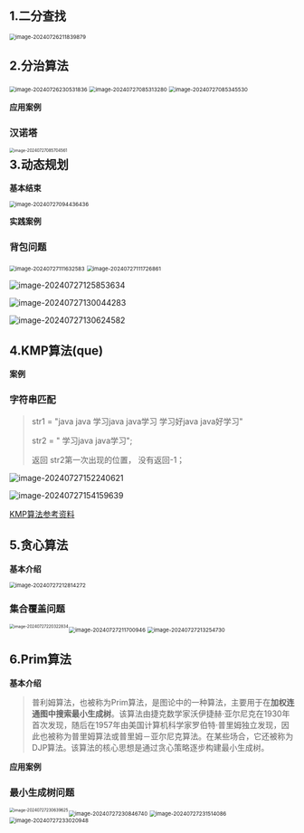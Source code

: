 ## 1.二分查找



<img src="assets/image-20240726211839879.png" alt="image-20240726211839879" style="zoom:67%;" />



## 2.分治算法



<img src="assets/image-20240726230531836.png" alt="image-20240726230531836" style="zoom:67%;" />

<img src="assets/image-20240727085313280.png" alt="image-20240727085313280" style="zoom:67%;" />

<img src="assets/image-20240727085345530.png" alt="image-20240727085345530" style="zoom:67%;" />

**应用案例**

### 汉诺塔

<img align=left src="assets/image-20240727085704561.png" alt="image-20240727085704561" style="zoom:50%;" />



## 3.动态规划

**基本结束**

<img src="assets/image-20240727094436436.png" alt="image-20240727094436436" style="zoom:67%;" />



**实践案例**

### 背包问题

<img src="assets/image-20240727111632583.png" alt="image-20240727111632583" style="zoom:67%;" />

<img src="assets/image-20240727111726861.png" alt="image-20240727111726861" style="zoom:67%;" />

![image-20240727125853634](assets/image-20240727125853634.png)

![image-20240727130044283](assets/image-20240727130044283.png)

![image-20240727130624582](assets/image-20240727130624582.png)



## 4.KMP算法(que)



**案例**

### 字符串匹配

>str1 = "java java 学习java java学习 学习好java java好学习"
>
>str2 = " 学习java java学习";
>
>返回 str2第一次出现的位置， 没有返回-1；

![image-20240727152240621](assets/image-20240727152240621.png)



![image-20240727154159639](assets/image-20240727154159639.png)

[KMP算法参考资料](https://www.cnblogs.com/zzuuoo666/p/9028287.html " kmp")





## 5.贪心算法

**基本介绍**

<img src="assets/image-20240727212814272.png" alt="image-20240727212814272" style="zoom:67%;" />



### 集合覆盖问题

<img src="assets/image-20240727211700946.png" alt="image-20240727211700946" style="zoom:67%;" />

<img src="assets/image-20240727213254730.png" alt="image-20240727213254730" style="zoom:67%;" />

<img align=left src="assets/image-20240727220322834.png" alt="image-20240727220322834" style="zoom: 50%;" />



## 6.Prim算法

**基本介绍**

>普利姆算法，也被称为Prim算法，是图论中的一种算法，主要用于在**加权连通图中搜索最小生成树**。该算法由捷克数学家沃伊捷赫·亚尔尼克在1930年首次发现，随后在1957年由美国计算机科学家罗伯特·普里姆独立发现，因此也被称为普里姆算法或普里姆－亚尔尼克算法。在某些场合，它还被称为DJP算法。该算法的核心思想是通过贪心策略逐步构建最小生成树。

**应用案例**

### 最小生成树问题

<img align=left src="assets/image-20240727230639625.png" alt="image-20240727230639625" style="zoom:50%;" />

<img src="assets/image-20240727230846740.png" alt="image-20240727230846740" style="zoom:67%;" />

<img src="assets/image-20240727231514086.png" alt="image-20240727231514086" style="zoom:67%;" />

<img src="assets/image-20240727233020948.png" alt="image-20240727233020948" style="zoom:67%;" />
